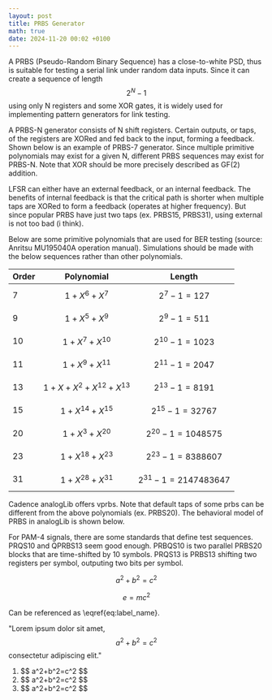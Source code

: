 ```yaml
---
layout: post
title: PRBS Generator
math: true
date: 2024-11-20 00:02 +0100
---
```


A PRBS (Pseudo-Random Binary Sequence) has a close-to-white PSD, thus is suitable for testing a serial link under random data inputs. Since it can create a sequence of length $$ 2^N-1 $$ using only N registers and some XOR gates, it is widely used for implementing pattern generators for link testing.

A PRBS-N generator consists of N shift registers. Certain outputs, or taps, of the registers are XORed and fed back to the input, forming a feedback. Shown below is an example of PRBS-7 generator. Since multiple primitive polynomials may exist for a given N, different PRBS sequences may exist for PRBS-N. Note that XOR should be more precisely described as GF(2) addition.

LFSR can either have an external feedback, or an internal feedback. The benefits of internal feedback is that the critical path is shorter when multiple taps are XORed to form a feedback (operates at higher frequency). But since popular PRBS have just two taps (ex. PRBS15, PRBS31), using external is not too bad (i think).

Below are some primitive polynomials that are used for BER testing (source: Anritsu MU195040A operation manual). Simulations should be made with the below sequences rather than other polynomials.

| Order | Polynomial                  | Length                      |
| ----- | --------------------------- | --------------------------- |
| 7     | $$ 1+X^6+X^7 $$             | $$ 2^7-1 = 127 $$           |
| 9     | $$ 1+X^5+X^9 $$             | $$ 2^9-1 = 511 $$           |
| 10    | $$ 1+X^7+X^{10} $$          | $$ 2^{10}-1 = 1023 $$       |
| 11    | $$ 1+X^9+X^{11} $$          | $$ 2^{11}-1 = 2047 $$       |
| 13    | $$ 1+X+X^2+X^{12}+X^{13} $$ | $$ 2^{13}-1 = 8191 $$       |
| 15    | $$ 1+X^{14}+X^{15} $$       | $$ 2^{15}-1 = 32767 $$      |
| 20    | $$ 1+X^{3}+X^{20} $$        | $$ 2^{20}-1 = 1048575 $$    |
| 23    | $$ 1+X^{18}+X^{23} $$       | $$ 2^{23}-1 = 8388607 $$    |
| 31    | $$ 1+X^{28}+X^{31} $$       | $$ 2^{31}-1 = 2147483647 $$ |

Cadence analogLib offers vprbs. Note that default taps of some prbs can be different from the above polynomials (ex. PRBS20). The behavioral model of PRBS in analogLib is shown below.

For PAM-4 signals, there are some standards that define test sequences. PRQS10 and QPRBS13 seem good enough. PRBQS10 is two parallel PRBS20 blocks that are time-shifted by 10 symbols. PRQS13 is PRBS13 shifting two registers per symbol, outputing two bits per symbol.


<!-- Block math, keep all blank lines -->

$$
a^2+b^2=c^2
$$

<!-- Equation numbering, keep all blank lines  -->

$$
\begin{equation}
  e=mc^2
  \label{eq:label_name}
\end{equation}
$$

Can be referenced as \eqref{eq:label_name}.

<!-- Inline math in lines, NO blank lines -->

"Lorem ipsum dolor sit amet, $$ a^2+b^2=c^2 $$ consectetur adipiscing elit."

<!-- Inline math in lists, escape the first `$` -->

1. \$$ a^2+b^2=c^2 $$
2. \$$ a^2+b^2=c^2 $$
3. \$$ a^2+b^2=c^2 $$
